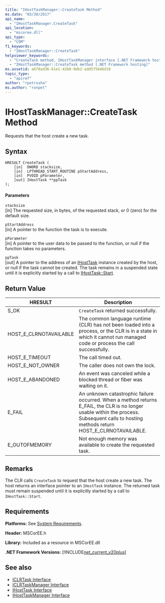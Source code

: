 ```yaml
---
title: "IHostTaskManager::CreateTask Method"
ms.date: "03/30/2017"
api_name: 
  - "IHostTaskManager.CreateTask"
api_location: 
  - "mscoree.dll"
api_type: 
  - "COM"
f1_keywords: 
  - "IHostTaskManager::CreateTask"
helpviewer_keywords: 
  - "CreateTask method, IHostTaskManager interface [.NET Framework hosting]"
  - "IHostTaskManager::CreateTask method [.NET Framework hosting]"
ms.assetid: a6f8ad36-61e1-42b0-9db2-add575646d18
topic_type: 
  - "apiref"
author: "rpetrusha"
ms.author: "ronpet"
---
```

# IHostTaskManager::CreateTask Method
Requests that the host create a new task.  
  
## Syntax  
  
```  
HRESULT CreateTask (  
    [in]  DWORD stacksize,   
    [in]  LPTHREAD_START_ROUTINE pStartAddress,  
    [in]  PVOID pParameter,  
    [out] IHostTask **ppTask  
);  
```  
  
#### Parameters  
 `stacksize`  
 [in] The requested size, in bytes, of the requested stack, or 0 (zero) for the default size.  
  
 `pStartAddress`  
 [in] A pointer to the function the task is to execute.  
  
 `pParameter`  
 [in] A pointer to the user data to be passed to the function, or null if the function takes no parameters.  
  
 `ppTask`  
 [out] A pointer to the address of an [IHostTask](../../../../docs/framework/unmanaged-api/hosting/ihosttask-interface.md) instance created by the host, or null if the task cannot be created. The task remains in a suspended state until it is explicitly started by a call to [IHostTask::Start](../../../../docs/framework/unmanaged-api/hosting/ihosttask-start-method.md).  
  
## Return Value  
  
|HRESULT|Description|  
|-------------|-----------------|  
|S_OK|`CreateTask` returned successfully.|  
|HOST_E_CLRNOTAVAILABLE|The common language runtime (CLR) has not been loaded into a process, or the CLR is in a state in which it cannot run managed code or process the call successfully.|  
|HOST_E_TIMEOUT|The call timed out.|  
|HOST_E_NOT_OWNER|The caller does not own the lock.|  
|HOST_E_ABANDONED|An event was canceled while a blocked thread or fiber was waiting on it.|  
|E_FAIL|An unknown catastrophic failure occurred. When a method returns E_FAIL, the CLR is no longer usable within the process. Subsequent calls to hosting methods return HOST_E_CLRNOTAVAILABLE.|  
|E_OUTOFMEMORY|Not enough memory was available to create the requested task.|  
  
## Remarks  
 The CLR calls `CreateTask` to request that the host create a new task. The host returns an interface pointer to an `IHostTask` instance. The returned task must remain suspended until it is explicitly started by a call to `IHostTask::Start`.  
  
## Requirements  
 **Platforms:** See [System Requirements](../../../../docs/framework/get-started/system-requirements.md).  
  
 **Header:** MSCorEE.h  
  
 **Library:** Included as a resource in MSCorEE.dll  
  
 **.NET Framework Versions:** [!INCLUDE[net_current_v20plus](../../../../includes/net-current-v20plus-md.md)]  
  
## See also
- [ICLRTask Interface](../../../../docs/framework/unmanaged-api/hosting/iclrtask-interface.md)
- [ICLRTaskManager Interface](../../../../docs/framework/unmanaged-api/hosting/iclrtaskmanager-interface.md)
- [IHostTask Interface](../../../../docs/framework/unmanaged-api/hosting/ihosttask-interface.md)
- [IHostTaskManager Interface](../../../../docs/framework/unmanaged-api/hosting/ihosttaskmanager-interface.md)
